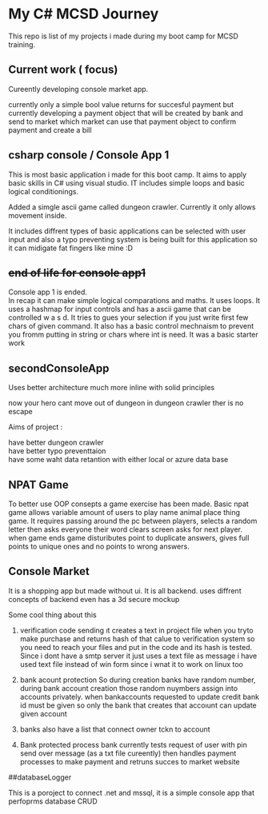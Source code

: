 # My C# MCSD Journey

This repo  is list of my projects i made during my boot camp for MCSD training. 


## Current work  ( focus)

Cureently developing console market app. 

currently only a simple bool value returns for succesful payment but currently developing a payment object that  will be created by bank and send to market which market can use that payment object to confirm payment and create a bill



## csharp console  / Console App 1 

This is most basic application i made for this boot camp. It aims to apply basic skills in C# using visual studio. IT includes simple loops and basic logical conditionings.

Added a simgle ascii game called dungeon crawler. Currently it only allows movement inside. 

It includes diffrent types of basic applications can be selected with user input and also a typo preventing system is being built for this application so it can midigate fat fingers like mine  :D

## ~~end of life for console  app1~~  
Console app 1 is ended.   
In recap it can make simple  logical comparations and maths. It uses loops. It uses a hashmap for input controls and  has a ascii game that can be controlled  w a s d. It tries to gues your selection if you just write first few chars of given command. It also has a basic control mechnaism to prevent you fromm putting in string or chars where int is need.  It was a basic starter work  



## secondConsoleApp

Uses better architecture much more inline with solid principles    


now your hero cant move out of dungeon in dungeon crawler ther is no escape 

Aims of project :

have better dungeon crawler   
have better typo preventtaion  
have some waht data retantion with either local or azure data base 


## NPAT Game
To better use OOP consepts a game exercise has been made. Basic npat game allows variable amount of users to play name animal place thing game. It requires passing around the pc between players, selects a random letter then asks everyone their word clears screen asks for next player. when game ends game distuributes point to duplicate answers, gives full points  to unique ones and no points to wrong answers. 



## Console Market

It is a shopping app but made without ui. It is all backend. uses diffrent concepts of backend even has a 3d secure mockup 

Some cool thing about this 
1. verification code sending
ıt creates a text in project file when you tryto make purchase and returns hash of that calue to verification system so you need to reach your files and put in the code and its hash is tested. 
Since i dont have a smtp server it just uses a text file as message
i have used text file instead of win form since i wnat it to work on linux too

2. bank acount protection
So during creation banks have random number, during bank account creation those random nuymbers assign into accounts privately. when bankaccounts requested to update credit bank id must be given so only the bank that creates that accoıunt can update given account

3. banks also have a list that connect owner tckn to account

4. Bank protected process
  bank currently tests request of user with pin send over message (as a txt file cureently) then handles payment processes to make payment and retruns succes to market website 


##databaseLogger

This is a poroject to connect .net and mssql,   it is a simple console app that perfoprms database CRUD 
